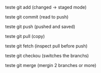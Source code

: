 teste git add (changed -> staged mode)

teste git commit (read to push)

teste git push (pushed and saved)

teste git pull (copy)

teste git fetch (inspect pull before push)

teste git checkou (switches the branchs)

teste git merge (mergin 2 branches or more)